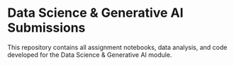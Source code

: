 # Data Science & Generative AI Submissions
This repository contains all assignment notebooks, data analysis, and code developed for the Data Science & Generative AI module.
